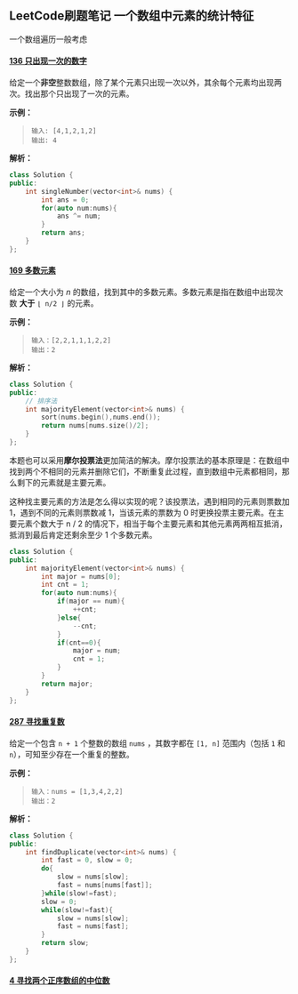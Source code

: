 ## LeetCode刷题笔记 一个数组中元素的统计特征

一个数组遍历一般考虑 

#### [136 只出现一次的数字](https://leetcode-cn.com/problems/single-number/)

给定一个**非空**整数数组，除了某个元素只出现一次以外，其余每个元素均出现两次。找出那个只出现了一次的元素。

**示例：**

> ```
> 输入: [4,1,2,1,2]
> 输出: 4
> ```

**解析：**

```cpp
class Solution {
public:
    int singleNumber(vector<int>& nums) {
        int ans = 0;
        for(auto num:nums){
            ans ^= num;
        }
        return ans;
    }
};
```

#### [169 多数元素](https://leetcode-cn.com/problems/majority-element/)

给定一个大小为 *n* 的数组，找到其中的多数元素。多数元素是指在数组中出现次数 **大于** `⌊ n/2 ⌋` 的元素。

**示例：**

> ```
> 输入：[2,2,1,1,1,2,2]
> 输出：2
> ```

**解析：**

```cpp
class Solution {
public:
    // 排序法
    int majorityElement(vector<int>& nums) {
        sort(nums.begin(),nums.end());
        return nums[nums.size()/2];
    }
};
```

 本题也可以采用**摩尔投票法**更加简洁的解决。摩尔投票法的基本原理是：在数组中找到两个不相同的元素并删除它们，不断重复此过程，直到数组中元素都相同，那么剩下的元素就是主要元素。

 这种找主要元素的方法是怎么得以实现的呢？该投票法，遇到相同的元素则票数加 1，遇到不同的元素则票数减 1，当该元素的票数为 0 时更换投票主要元素。在主要元素个数大于 n / 2 的情况下，相当于每个主要元素和其他元素两两相互抵消，抵消到最后肯定还剩余至少 1 个多数元素。

```cpp
class Solution {
public:
    int majorityElement(vector<int>& nums) {
        int major = nums[0];
        int cnt = 1;
        for(auto num:nums){
            if(major == num){
                ++cnt;
            }else{
                --cnt;
            }
            if(cnt==0){
                major = num;
                cnt = 1;
            }
        }
        return major;
    }
};
```

#### [287 寻找重复数](https://leetcode-cn.com/problems/find-the-duplicate-number/)

给定一个包含 `n + 1` 个整数的数组 `nums` ，其数字都在 `[1, n]` 范围内（包括 `1` 和 `n`），可知至少存在一个重复的整数。

**示例：**

> ```
> 输入：nums = [1,3,4,2,2]
> 输出：2
> ```

**解析：**

```cpp
class Solution {
public:
    int findDuplicate(vector<int>& nums) {
        int fast = 0, slow = 0;
        do{
            slow = nums[slow];
            fast = nums[nums[fast]];
        }while(slow!=fast);
        slow = 0;
        while(slow!=fast){
            slow = nums[slow];
            fast = nums[fast];
        }
        return slow;
    }
};
```



#### [4 寻找两个正序数组的中位数](https://leetcode-cn.com/problems/median-of-two-sorted-arrays/)

